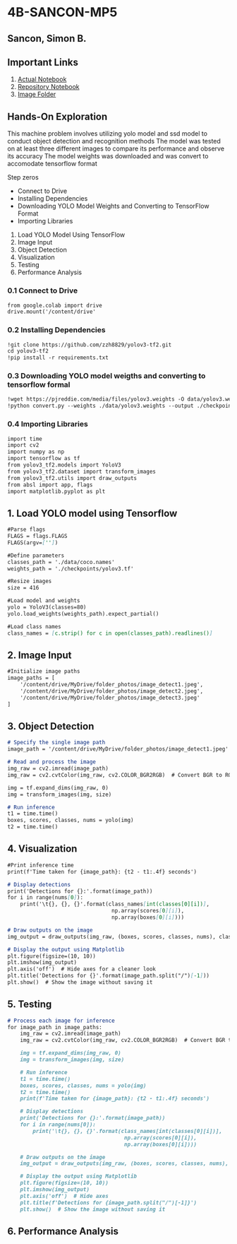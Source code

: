 # 4B-SANCON-MP5
## Sancon, Simon B.

## Important Links
1. [Actual Notebook]()
2. [Repository Notebook]()
3. [Image Folder]()

## Hands-On Exploration

This machine problem involves utilizing yolo model and ssd model to conduct object detection and recognition methods
The model was tested on at least three different images to compare its performance and observe its accuracy
The model weights was downloaded and was convert to accomodate tensorflow format

Step zeros 
  * Connect to Drive
  * Installing Dependencies
  * Downloading YOLO Model Weights and Converting to TensorFlow Format
  * Importing Libraries

1. Load YOLO Model Using TensorFlow
2. Image Input
3. Object Detection
4. Visualization
5. Testing
6. Performance Analysis
   
### 0.1 Connect to Drive

```markdown
from google.colab import drive
drive.mount('/content/drive'
```
### 0.2 Installing Dependencies

```markdown
!git clone https://github.com/zzh8829/yolov3-tf2.git
cd yolov3-tf2
!pip install -r requirements.txt
```

### 0.3 Downloading YOLO model weigths and converting to tensorflow formal

```markdown
!wget https://pjreddie.com/media/files/yolov3.weights -O data/yolov3.weights
!python convert.py --weights ./data/yolov3.weights --output ./checkpoints/yolov3.tf
```

### 0.4 Importing Libraries

```markdown
import time
import cv2
import numpy as np
import tensorflow as tf
from yolov3_tf2.models import YoloV3
from yolov3_tf2.dataset import transform_images
from yolov3_tf2.utils import draw_outputs
from absl import app, flags
import matplotlib.pyplot as plt
```

## 1. Load YOLO model using Tensorflow

```markdown
#Parse flags
FLAGS = flags.FLAGS
FLAGS(argv=['']) 

#Define parameters
classes_path = './data/coco.names'
weights_path = './checkpoints/yolov3.tf'

#Resize images 
size = 416  

#Load model and weights
yolo = YoloV3(classes=80)
yolo.load_weights(weights_path).expect_partial()

#Load class names
class_names = [c.strip() for c in open(classes_path).readlines()]
```

## 2. Image Input

```markdown
#Initialize image paths
image_paths = [
    '/content/drive/MyDrive/folder_photos/image_detect1.jpeg',
    '/content/drive/MyDrive/folder_photos/image_detect2.jpeg',
    '/content/drive/MyDrive/folder_photos/image_detect3.jpeg'
]
```

## 3. Object Detection

```markdown
# Specify the single image path
image_path = '/content/drive/MyDrive/folder_photos/image_detect1.jpeg'

# Read and process the image
img_raw = cv2.imread(image_path)
img_raw = cv2.cvtColor(img_raw, cv2.COLOR_BGR2RGB)  # Convert BGR to RGB format

img = tf.expand_dims(img_raw, 0)
img = transform_images(img, size)

# Run inference
t1 = time.time()
boxes, scores, classes, nums = yolo(img)
t2 = time.time()
```

## 4. Visualization

```markdown
#Print inference time
print(f'Time taken for {image_path}: {t2 - t1:.4f} seconds')

# Display detections
print('Detections for {}:'.format(image_path))
for i in range(nums[0]):
    print('\t{}, {}, {}'.format(class_names[int(classes[0][i])],
                                 np.array(scores[0][i]),
                                 np.array(boxes[0][i])))

# Draw outputs on the image
img_output = draw_outputs(img_raw, (boxes, scores, classes, nums), class_names)

# Display the output using Matplotlib
plt.figure(figsize=(10, 10))
plt.imshow(img_output)
plt.axis('off')  # Hide axes for a cleaner look
plt.title('Detections for {}'.format(image_path.split("/")[-1]))
plt.show()  # Show the image without saving it
```

## 5. Testing

```markdown
# Process each image for inference
for image_path in image_paths:
    img_raw = cv2.imread(image_path)
    img_raw = cv2.cvtColor(img_raw, cv2.COLOR_BGR2RGB)  # Convert BGR to RGB format

    img = tf.expand_dims(img_raw, 0)
    img = transform_images(img, size)

    # Run inference
    t1 = time.time()
    boxes, scores, classes, nums = yolo(img)
    t2 = time.time()
    print(f'Time taken for {image_path}: {t2 - t1:.4f} seconds')

    # Display detections
    print('Detections for {}:'.format(image_path))
    for i in range(nums[0]):
        print('\t{}, {}, {}'.format(class_names[int(classes[0][i])],
                                     np.array(scores[0][i]),
                                     np.array(boxes[0][i])))

    # Draw outputs on the image
    img_output = draw_outputs(img_raw, (boxes, scores, classes, nums), class_names)

    # Display the output using Matplotlib
    plt.figure(figsize=(10, 10))
    plt.imshow(img_output)
    plt.axis('off')  # Hide axes
    plt.title(f'Detections for {image_path.split("/")[-1]}')
    plt.show()  # Show the image without saving it
```

## 6. Performance Analysis
